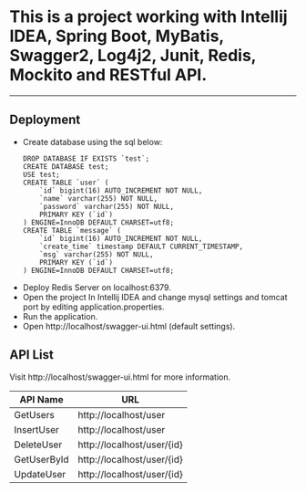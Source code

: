 # This is a project working with Intellij IDEA, Spring Boot, MyBatis, Swagger2, Log4j2, Junit, Redis, Mockito and RESTful API.
--------------------------------------------------------------------------------------
## Deployment
  - Create database using the sql below:
    ```
    DROP DATABASE IF EXISTS `test`;
    CREATE DATABASE test;
    USE test;
    CREATE TABLE `user` (
        `id` bigint(16) AUTO_INCREMENT NOT NULL,
        `name` varchar(255) NOT NULL,
        `password` varchar(255) NOT NULL,
        PRIMARY KEY (`id`)
    ) ENGINE=InnoDB DEFAULT CHARSET=utf8;
    CREATE TABLE `message` (
        `id` bigint(16) AUTO_INCREMENT NOT NULL,
        `create_time` timestamp DEFAULT CURRENT_TIMESTAMP,
        `msg` varchar(255) NOT NULL,
        PRIMARY KEY (`id`)
    ) ENGINE=InnoDB DEFAULT CHARSET=utf8;
    ```
  - Deploy Redis Server on localhost:6379.
  - Open the project In Intellij IDEA and change mysql settings and tomcat port by editing application.properties.
  - Run the application.
  - Open http://localhost/swagger-ui.html (default settings).

## API List

Visit http://localhost/swagger-ui.html for more information.

| API Name | URL |
| --- | --- |
| GetUsers | http://localhost/user |
| InsertUser | http://localhost/user |
| DeleteUser | http://localhost/user/{id} |
| GetUserById | http://localhost/user/{id} |
| UpdateUser | http://localhost/user/{id} |

[//]: # (These are reference links used in the body of this note and get stripped out when the markdown processor does its job. There is no need to format nicely because it shouldn't be seen. Thanks SO - http://stackoverflow.com/questions/4823468/store-comments-in-markdown-syntax)


   [dill]: <https://github.com/joemccann/dillinger>
   [git-repo-url]: <https://github.com/joemccann/dillinger.git>
   [john gruber]: <http://daringfireball.net>
   [df1]: <http://daringfireball.net/projects/markdown/>
   [markdown-it]: <https://github.com/markdown-it/markdown-it>
   [Ace Editor]: <http://ace.ajax.org>
   [node.js]: <http://nodejs.org>
   [Twitter Bootstrap]: <http://twitter.github.com/bootstrap/>
   [jQuery]: <http://jquery.com>
   [@tjholowaychuk]: <http://twitter.com/tjholowaychuk>
   [express]: <http://expressjs.com>
   [AngularJS]: <http://angularjs.org>
   [Gulp]: <http://gulpjs.com>

   [PlDb]: <https://github.com/joemccann/dillinger/tree/master/plugins/dropbox/README.md>
   [PlGh]: <https://github.com/joemccann/dillinger/tree/master/plugins/github/README.md>
   [PlGd]: <https://github.com/joemccann/dillinger/tree/master/plugins/googledrive/README.md>
   [PlOd]: <https://github.com/joemccann/dillinger/tree/master/plugins/onedrive/README.md>
   [PlMe]: <https://github.com/joemccann/dillinger/tree/master/plugins/medium/README.md>
   [PlGa]: <https://github.com/RahulHP/dillinger/blob/master/plugins/googleanalytics/README.md>
